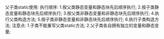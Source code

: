 父子类static使用:
    执行顺序:
        1.按父类静态变量和静态块先后顺序执行;
        2.按子类静态变量和静态块先后顺序执行;
        3.按父类非静态变量和非静态块先后顺序执行;
        4.执行父类构造方法;
        5.按子类非静态变量和非静态块先后顺序执行;
        6.执行子类构造方法;
    注意点:
        1.子类不能重写父类static方法;
        2.父子类各自拥有独立的变量和静态变量;
    
    
